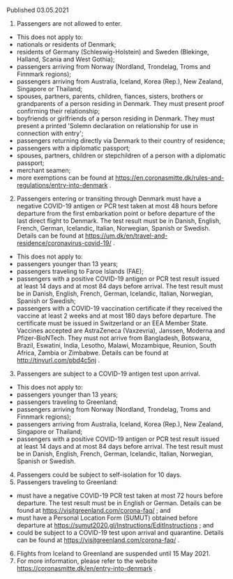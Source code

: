 Published 03.05.2021
1. Passengers are not allowed to enter.
- This does not apply to:
- nationals or residents of Denmark;
- residents of Germany (Schleswig-Holstein) and Sweden (Blekinge, Halland, Scania and West Gothia);
- passengers arriving from Norway (Nordland, Trondelag, Troms and Finnmark regions);
- passengers arriving from Australia, Iceland, Korea (Rep.), New Zealand, Singapore or Thailand;
- spouses, partners, parents, children, fiances, sisters, brothers or grandparents of a person residing in Denmark. They must present proof confirming their relationship;
- boyfriends or girlfriends of a person residing in Denmark. They must present a printed 'Solemn declaration on relationship for use in connection with entry';
- passengers returning directly via Denmark to their country of residence;
- passengers with a diplomatic passport;
- spouses, partners, children or stepchildren of a person with a diplomatic passport;
- merchant seamen;
- more exemptions can be found at <a href="https://en.coronasmitte.dk/rules-and-regulations/entry-into-denmark">https://en.coronasmitte.dk/rules-and-regulations/entry-into-denmark</a> .
2. Passengers entering or transiting through Denmark must have a negative COVID-19 antigen or PCR test taken at most 48 hours before departure from the first embarkation point or before departure of the last direct flight to Denmark. The test result must be in Danish, English, French, German, Icelandic, Italian, Norwegian, Spanish or Swedish. Details can be found at <a href="https://um.dk/en/travel-and-residence/coronavirus-covid-19/">https://um.dk/en/travel-and-residence/coronavirus-covid-19/</a> .
- This does not apply to:
- passengers younger than 13 years;
- passengers traveling to Faroe Islands (FAE);
- passengers with a positive COVID-19 antigen or PCR test result issued at least 14 days and at most 84 days before arrival. The test result must be in Danish, English, French, German, Icelandic, Italian, Norwegian, Spanish or Swedish;
- passengers with a COVID-19 vaccination certificate if they received the vaccine at least 2 weeks and at most 180 days before departure. The certificate must be issued in Switzerland or an EEA Member State. Vaccines accepted are AstraZeneca (Vaxzevria), Janssen, Moderna and Pfizer-BioNTech. They must not arrive from Bangladesh, Botswana, Brazil, Eswatini, India, Lesotho, Malawi, Mozambique, Reunion, South Africa, Zambia or Zimbabwe. Details can be found at <a href="http://tinyurl.com/pbd4c5nj">http://tinyurl.com/pbd4c5nj</a> .
3. Passengers are subject to a COVID-19 antigen test upon arrival.
- This does not apply to:
- passengers younger than 13 years;
- passengers traveling to Greenland;
- passengers arriving from Norway (Nordland, Trondelag, Troms and Finnmark regions);
- passengers arriving from Australia, Iceland, Korea (Rep.), New Zealand, Singapore or Thailand;
- passengers with a positive COVID-19 antigen or PCR test result issued at least 14 days and at most 84 days before arrival. The test result must be in Danish, English, French, German, Icelandic, Italian, Norwegian, Spanish or Swedish.
4. Passengers could be subject to self-isolation for 10 days.
5. Passengers traveling to Greenland:
- must have a negative COVID-19 PCR test taken at most 72 hours before departure. The test result must be in English or German. Details can be found at <a href="https://visitgreenland.com/corona-faq/">https://visitgreenland.com/corona-faq/</a> ; and
- must have a Personal Location Form (SUMUT) obtained before departure at <a href="https://sumut2020.gl/Instructions/EditInstructions">https://sumut2020.gl/Instructions/EditInstructions</a> ; and
- could be subject to a COVID-19 test upon arrival and quarantine. Details can be found at <a href="https://visitgreenland.com/corona-faq/">https://visitgreenland.com/corona-faq/</a> .
6. Flights from Iceland to Greenland are suspended until 15 May 2021.
7. For more information, please refer to the website <a href="https://coronasmitte.dk/en/entry-into-denmark">https://coronasmitte.dk/en/entry-into-denmark</a> .

